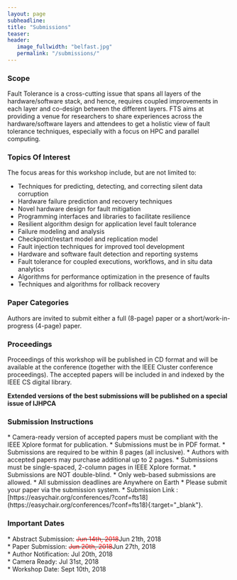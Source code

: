 ```yaml
---
layout: page
subheadline: 
title: "Submissions"
teaser: 
header:
   image_fullwidth: "belfast.jpg"
   permalink: "/submissions/"
---
```


<h3>Scope</h3>
Fault Tolerance is a cross-cutting issue that spans all layers of the hardware/software stack, and hence, requires coupled improvements in each layer and co-design between the different layers. FTS aims at providing a venue for researchers to share experiences across the hardware/software layers and attendees to get a holistic view of fault tolerance techniques, especially with a focus on HPC and parallel computing.

<h3>Topics Of Interest</h3>
The focus areas for this workshop include, but are not limited to:

* Techniques for predicting, detecting, and correcting silent data corruption
* Hardware failure prediction and recovery techniques
* Novel hardware design for fault mitigation
* Programming interfaces and libraries to facilitate resilience
* Resilient algorithm design for application level fault tolerance
* Failure modeling and analysis
* Checkpoint/restart model and replication model
* Fault injection techniques for improved tool development
* Hardware and software fault detection and reporting systems
* Fault tolerance for coupled executions, workflows, and in situ data analytics
* Algorithms for performance optimization in the presence of faults
* Techniques and algorithms for rollback recovery

<h3>Paper Categories</h3>

Authors are invited to submit either a full (8-page) paper or a short/work-in-progress (4-page) paper.

<h3>Proceedings</h3>
Proceedings of this workshop will be published in CD format and will be available at the conference (together with the IEEE Cluster conference proceedings). 
The accepted papers will be included in and indexed by the IEEE CS digital library.  
  
**Extended versions of the best submissions will be published on a special issue of IJHPCA**

<h3>Submission Instructions</h3>
* Camera-ready version of accepted papers must be compliant with the IEEE Xplore format for publication.
* Submissions must be in PDF format.
* Submissions are required to be within 8 pages (all inclusive).
* Authors with accepted papers may purchase additional up to 2 pages. 
* Submissions must be single-spaced, 2-column pages in IEEE Xplore format. 
* Submissions are NOT double-blind. 
* Only web-based submissions are allowed. 
* All submission deadlines are Anywhere on Earth
* Please submit your paper via the submission system. 
* Submission Link : [https://easychair.org/conferences/?conf=fts18](https://easychair.org/conferences/?conf=fts18){:target="_blank"}.

<h3>Important Dates</h3>
* Abstract Submission:   <s><span style="color:red">Jun 14th, 2018</span></s>Jun 21th, 2018<br>
* Paper Submission:      <s><span style="color:red">Jun 20th, 2018</span></s>Jun 27th, 2018<br>
* Author Notification:   Jul 20th, 2018<br>
* Camera Ready:          Jul 31st, 2018<br>
* Workshop Date:         Sept 10th, 2018<br>
